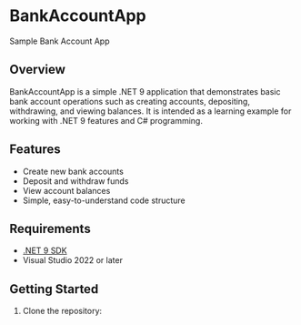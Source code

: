 # BankAccountApp

Sample Bank Account App

## Overview

BankAccountApp is a simple .NET 9 application that demonstrates basic bank account operations such as creating accounts, depositing, withdrawing, and viewing balances. It is intended as a learning example for working with .NET 9 features and C# programming.

## Features

- Create new bank accounts
- Deposit and withdraw funds
- View account balances
- Simple, easy-to-understand code structure

## Requirements

- [.NET 9 SDK](https://dotnet.microsoft.com/download/dotnet/9.0)
- Visual Studio 2022 or later

## Getting Started

1. Clone the repository: